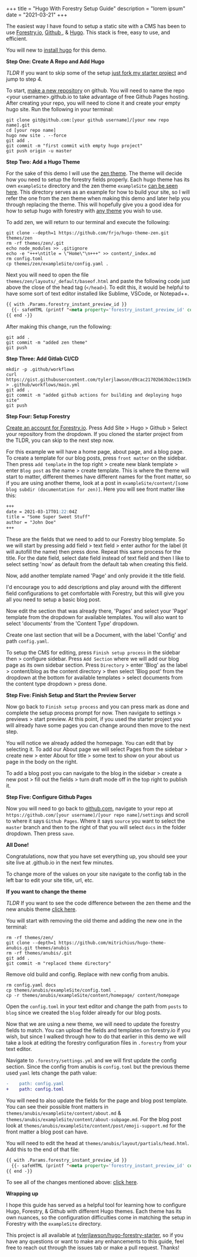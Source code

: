 +++
title = "Hugo With Forestry Setup Guide"
description = "lorem ipsum"
date = "2021-03-21"
+++

The easiest way I have found to setup a static site with a CMS has been to use [Forestry.io](https://forestry.io/), [Github ](https://github.com), & [Hugo](https://gohugo.io/). This stack is free, easy to use, and efficient.

You will new to [install hugo](https://gohugo.io/getting-started/installing/) for this demo.

**Step One: Create A Repo and Add Hugo**

_TLDR_ If you want to skip some of the setup [just fork my starter project](https://github.com/tylerjlawson/hugo-forestry-starter) and jump to step 4.

To start, [make a new repository](https://github.com/new) on github. You will need to name the repo &lt;your username&gt;.github.io to take advantage of free Github Pages hosting. After creating your repo, you will need to clone it and create your empty hugo site. Run the following in your terminal:

```
git clone git@github.com:[your github username]/[your new repo name].git
cd [your repo name]
hugo new site . --force
git add .
git commit -m "first commit with empty hugo project"
git push origin -u master
```

**Step Two: Add a Hugo Theme**

For the sake of this demo I will use the [zen theme](https://themes.gohugo.io/hugo-theme-zen/). The theme will decide how you need to setup the forestry fields properly. Each hugo theme has its own `exampleSite` directory and the zen theme `exampleSite` [can be seen here](https://github.com/frjo/hugo-theme-zen/tree/main/exampleSite). This directory serves as an example for how to build your site, so I will refer the one from the zen theme when making this demo and later help you through replacing the theme. This will hopefully give you a good idea for how to setup hugo with forestry with [any theme](https://themes.gohugo.io) you wish to use.

To add zen, we will return to our terminal and execute the following:

```
git clone --depth=1 https://github.com/frjo/hugo-theme-zen.git themes/zen
rm -rf themes/zen/.git
echo node_modules >> .gitignore
echo -e "+++\ntitle = \"Home\"\n+++" >> content/_index.md
rm config.toml
cp themes/zen/exampleSite/config.yaml .
```

Next you will need to open the file `themes/zen/layouts/_default/baseof.html` and paste the following code just above the close of the head tag (`</head>`). To edit this, it would be helpful to have some sort of text editor installed like Sublime, VSCode, or Notepad++.

<!-- prettier-ignore-start -->
```html
{{ with .Params.forestry_instant_preview_id }}
  {{- safeHTML (printf "<meta property='forestry_instant_preview_id' content='%s'>" .) -}}
{{ end -}}
```
<!-- prettier-ignore-end -->

After making this change, run the following:

```
git add .
git commit -m "added zen theme"
git push
```

**Step Three: Add Gitlab CI/CD**

```
mkdir -p .github/workflows
curl https://gist.githubusercontent.com/tylerjlawson/d9cac21702b63b2ec119d3d7b6dc29c3/raw/6eb404ff10f09c475af9325b0d9fd9b42c627016/hugo_deploy.yml > .github/workflows/main.yml
git add .
git commit -m "added github actions for building and deploying hugo site"
git push
```

**Step Four: Setup Forestry**

[Create an account for Forestry.io](https://app.forestry.io/signup). Press Add Site > Hugo > Github > Select your repository from the dropdown. If you cloned the starter project from the TLDR, you can skip to the next step now.

For this example we will have a home page, about page, and a blog page. To create a template for our blog posts, press `front matter` on the sidebar. Then press `add template` in the top right > create new blank template > enter `Blog post` as the name > create template. This is where the theme will start to matter, different themes have different names for the front matter, so if you are using another theme, look at a post in `exampleSite/content/[some blog subdir (documentation for zen)]`. Here you will see front matter like this:

```md
+++
date = 2021-03-17T01:22:04Z
title = "Some Super Sweet Stuff"
author = "John Doe"
+++
```

These are the fields that we need to add to our Forestry blog template. So we will start by pressing add field > text field > enter author for the label (it will autofill the name) then press done. Repeat this same process for the title. For the date field, select date field instead of text field and then I like to select setting 'now' as default from the default tab when creating this field.

Now, add another template named 'Page' and only provide it the title field.

I'd encourage you to add descriptions and play around with the different field configurations to get comfortable with Forestry, but this will give you all you need to setup a basic blog post.

Now edit the section that was already there, 'Pages' and select your 'Page' template from the dropdown for available templates. You will also want to select 'documents' from the 'Content Type' dropdown.

Create one last section that will be a Document, with the label 'Config' and path `config.yaml`.

To setup the CMS for editing, press `Finish setup process` in the sidebar then > configure sidebar. Press `Add Section` where we will add our blog page as its own sidebar section. Press `Directory` > enter 'Blog' as the label > content/blog as the content directory > then select 'Blog post' from the dropdown at the bottom for available templates > select documents from the content type dropdown > press done.

**Step Five: Finish Setup and Start the Preview Server**

Now go back to `Finish setup process` and you can press mark as done and complete the setup process prompt for now. Then navigate to settings > previews > start preview. At this point, if you used the starter project you will already have some pages you can change around then move to the next step.

You will notice we already added the homepage. You can edit that by selecting it. To add our About page we will select Pages from the sidebar > create new > enter About for title > some text to show on your about us page in the body on the right.

To add a blog post you can navigate to the blog in the sidebar > create a new post > fill out the fields > turn draft mode off in the top right to publish it.

**Step Five: Configure Github Pages**

Now you will need to go back to [github.com](https://github.com), navigate to your repo at `https://github.com/[your username]/[your repo name]/settings` and scroll to where it says `Github Pages`. Where it says `source` you want to select the `master` branch and then to the right of that you will select `docs` in the folder dropdown. Then press `save`.

**All Done!**

Congratulations, now that you have set everything up, you should see your site live at <your username>.github.io in the next few minutes.

To change more of the values on your site navigate to the config tab in the left bar to edit your site title, url, etc.

**If you want to change the theme**

_TLDR_ If you want to see the code difference between the zen theme and the new anubis theme [click here](https://github.com/tylerjlawson/hugo-forestry-starter/compare/master...changeTheme).

You will start with removing the old theme and adding the new one in the terminal:

```
rm -rf themes/zen/
git clone --depth=1 https://github.com/mitrichius/hugo-theme-anubis.git themes/anubis
rm -rf themes/anubis/.git
git add .
git commit -m "replaced theme directory"
```

Remove old build and config. Replace with new config from anubis.

```
rm config.yaml docs
cp themes/anubis/exampleSite/config.toml .
cp -r themes/anubis/exampleSite/content/homepage/ content/homepage
```

Open the `config.toml` in your text editor and change the path from `posts` to `blog` since we created the `blog` folder already for our blog posts.

Now that we are using a new theme, we will need to update the forestry fields to match. You can upload the fields and templates on forestry.io if you wish, but since I walked through how to do that earlier in this demo we will take a look at editing the forestry configuration files in `.forestry` from your text editor.

Navigate to `.forestry/settings.yml` and we will first update the config section. Since the config from anubis is `config.toml` but the previous theme used `yaml` lets change the path value:

```diff
-    path: config.yaml
+    path: config.toml
```

You will need to also update the fields for the page and blog post template. You can see their possible front matters in `themes/anubis/exampleSite/content/about.md` & `themes/anubis/exampleSite/content/about-subpage.md`. For the blog post look at `themes/anubis/exampleSite/content/post/emoji-support.md` for the front matter a blog post can have.

You will need to edit the head at `themes/anubis/layout/partials/head.html`. Add this to the end of that file:

<!-- prettier-ignore-start -->
```html
{{ with .Params.forestry_instant_preview_id }}
  {{- safeHTML (printf "<meta property='forestry_instant_preview_id' content='%s'>" .) -}}
{{ end -}}
```
<!-- prettier-ignore-end -->

To see all of the changes mentioned above: [click here](https://github.com/tylerjlawson/hugo-forestry-starter/compare/master...changeTheme).

**Wrapping up**

I hope this guide has served as a helpful tool for learning how to configure Hugo, Forestry, & Github with different Hugo themes. Each theme has its own nuances, so the configuration difficulties come in matching the setup in Forestry with the `exampleSite` directory.

This project is all available at [tylerjlawson/hugo-forestry-starter](https://github.com/tylerjlawson/hugo-forestry-starter), so if you have any questions or want to make any enhancements to this guide, feel free to reach out through the issues tab or make a pull request. Thanks!
